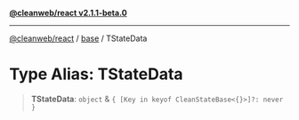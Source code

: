[**@cleanweb/react v2.1.1-beta.0**](./../../README.md)

***

[@cleanweb/react](./../../modules.md) / [base](./../README.md) / TStateData

# Type Alias: TStateData

> **TStateData**: `object` & `{ [Key in keyof CleanStateBase<{}>]?: never }`
